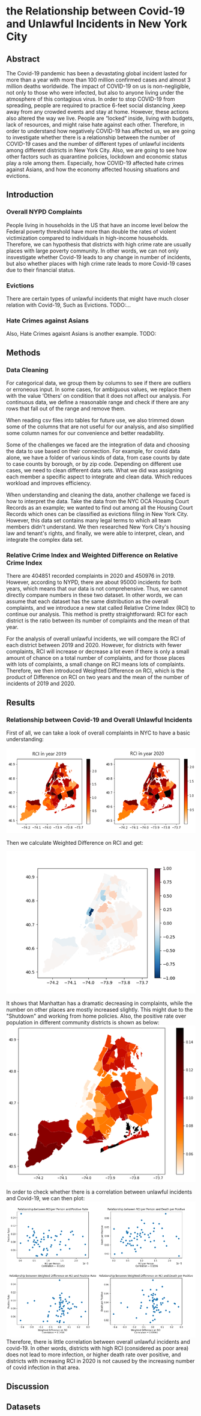 # the Relationship between Covid-19 and Unlawful Incidents in New York City
## Abstract
The Covid-19 pandemic has been a devastating global incident lasted for more than a year with more than 100 million confirmed cases and almost 3 million deaths worldwide. The impact of COVID-19 on us is non-negligible, not only to those who were infected, but also to anyone living under the atmosphere of this contagious virus. In order to stop COVID-19 from spreading, people are required to practice 6-feet social distancing ,keep away from any crowded events and stay at home.
However, these actions also altered the way we live. People are “locked” inside, living with budgets, lack of resources, and might raise hate against each other. Therefore, in order to understand how negatively COVID-19 has affected us, we are going to investigate whether there is a relationship between the number of COVID-19 cases and the number of different types of unlawful incidents among different districts in New York City. Also, we are going to see how other factors such as quarantine policies, lockdown and economic status play a role among them. Especially, how COVID-19 affected hate crimes against Asians, and how the economy affected housing situations and evictions.

## Introduction
### Overall NYPD Complaints
People living in households in the US that have an income level below the Federal poverty threshold have more than double the rates of violent victimization compared to individuals in high-income households. Therefore, we can hypothesis that districts with high crime rate are usually places with large poverty community. In other words, we can not only insvestigate whether Covid-19 leads to any change in number of incidents, but also whether places with high crime rate leads to more Covid-19 cases due to their financial status.
### Evictions
There are certain types of unlawful incidents that might have much closer relation with Covid-19, Such as Evictions. TODO:...
### Hate Crimes against Asians
Also, Hate Crimes agaisnt Asians is another example. TODO:
## Methods
### Data Cleaning
For categorical data, we group them by columns to see if there are outliers or erroneous input. In some cases, for ambiguous values, we replace them with the value ‘Others’ on condition that it does not affect our analysis. For continuous data, we define a reasonable range and check if there are any rows that fall out of the range and remove them.

When reading csv files into tables for future use, we also trimmed down some of the columns that are not useful for our analysis, and also simplified some column names for our convenience and better readability.

Some of the challenges we faced are the integration of data and choosing the data to use based on their connection. For example, for covid data alone, we have a folder of various kinds of data, from case counts by date to case counts by borough, or by zip code. Depending on different use cases, we need to clean different data sets. What we did was assigning each member a specific aspect to integrate and clean data. Which reduces workload and improves efficiency.

When understanding and cleaning the data, another challenge we faced is how to interpret the data. Take the data from the NYC OCA Housing Court Records as an example; we wanted to find out among all the Housing Court Records which ones can be classified as evictions filing in New York City. However, this data set contains many legal terms to which all team members didn't understand. We then researched New York City's housing law and tenant's rights, and finally, we were able to interpret, clean, and integrate the complex data set.

### Relative Crime Index and Weighted Difference on Relative Crime Index
There are 404851 recorded complaints in 2020 and 450976 in 2019. However, according to NYPD, there are about 95000 incidents for both years, which means that our data is not comprehensive. Thus, we cannot directly compare numbers in these two dataset. In other words, we can assume that each dataset has the same distribution as the overall complaints, and we introduce a new stat called Relative Crime Index (RCI) to continue our analysis. This method is pretty straightforward: RCI for each district is the ratio between its number of complaints and the mean of that year.

For the analysis of overall unlawful incidents, we will compare the RCI of each district between 2019 and 2020. However, for districts with fewer complaints, RCI will increase or decrease a lot even if there is only a small amount of chance on a total number of complaints, and for those places with lots of complaints, a small change on RCI means lots of complaints. Therefore, we then introduced Weighted Difference on RCI, which is the product of Difference on RCI on two years and the mean of the number of incidents of 2019 and 2020.

## Results
### Relationship between Covid-19 and Overall Unlawful Incidents
First of all, we can take a look of overall complaints in NYC to have a basic understanding:

![Relative Crime Index 2019](image/rci19_20.png)

Then we calculate Weighted Difference on RCI and get:

![Weighted Difference on RCI](image/wdri.png)

It shows that Manhattan has a dramatic decreasing in complaints, while the number on other places are mostly increased slightly. This might due to the "Shutdown" and working from home policies. Also, the positive rate over population in different community districts is shown as below:
![Covid Case](image/covid.png)

In order to check whether there is a correlation between unlawful incidents and Covid-19, we can then plot:
![Covid Case](image/corr.png)
Therefore, there is little correlation between overall unlawful incidents and covid-19. In other words, districts with high RCI (considered as poor area) does not lead to more infection, or higher death rate over positive, and districts with increasing RCI in 2020 is not caused by the increasing number of covid infection in that area.
## Discussion


## Datasets
